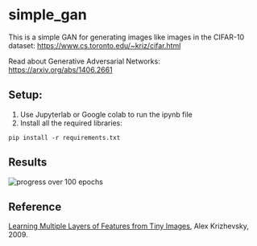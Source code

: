 # simple_gan
This is a simple GAN for generating images like images in the CIFAR-10 dataset: https://www.cs.toronto.edu/~kriz/cifar.html

Read about Generative Adversarial Networks: https://arxiv.org/abs/1406.2661

## Setup:
1. Use Jupyterlab or Google colab to run the ipynb file
2. Install all the required libraries: 

```
pip install -r requirements.txt
```
## Results
![progress over 100 epochs](/results/gan.gif)

## Reference
[Learning Multiple Layers of Features from Tiny Images](https://www.cs.toronto.edu/~kriz/learning-features-2009-TR.pdf), Alex Krizhevsky, 2009.
